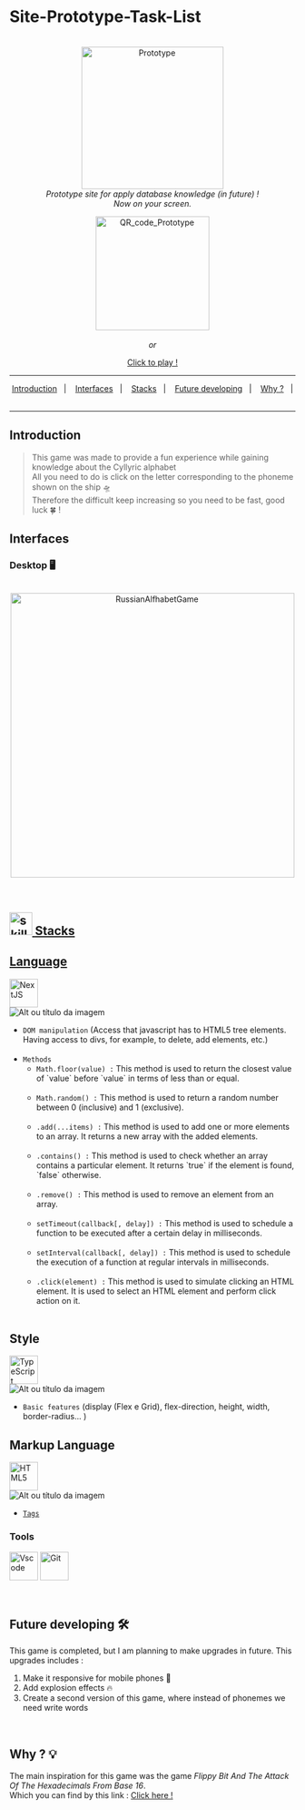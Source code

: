 # Site-Prototype-Task-List

<p align="center">
   <br>
   <img  height="250" alt="Prototype" title="Prototype" src="https://github.com/MiguelIlekSantos/Site-Prototype-Task-list/assets/138301252/6f6e580d-630d-4399-8542-545b799776a6" />
   <br>
   <i>
        Prototype site for apply database knowledge (in future) !
       <br>
       Now on your screen. 
   </i>
   <br>
   <p align="center"> 
      <img  height="200" alt="QR_code_Prototype" title="QR_code_Prototype" src="https://github.com/MiguelIlekSantos/Site-Prototype-Task-list/assets/138301252/1b9114c6-dfa3-404a-8373-bc9587378b8e" />
      <br>
      <br>

   <i>
      or
   </i>
   
   <p align="center" dir="auto">
      <a href="https://miguelileksantos.github.io/Site-Prototype-Task-list/">Click to play !<a/>
   </p>
   </p>
   
</p>

***

<p align="center" dir="auto">
   <a href="https://github.com/MiguelIlekSantos/Site-Prototype-Task-list/edit/main/README.md#introduction">Introduction</a>&nbsp;&nbsp;&nbsp;|&nbsp;&nbsp;&nbsp;
   <a href="https://github.com/MiguelIlekSantos/Site-Prototype-Task-list/edit/main/README.md#interfaces"> Interfaces</a>&nbsp;&nbsp;&nbsp;|&nbsp;&nbsp;&nbsp;
   <a href="https://github.com/MiguelIlekSantos/Site-Prototype-Task-list/edit/main/README.md#stacks"> Stacks</a>&nbsp;&nbsp;&nbsp;|&nbsp;&nbsp;&nbsp;
   <a href="https://github.com/MiguelIlekSantos/Site-Prototype-Task-list/edit/main/README.md#future-developing">Future developing</a>&nbsp;&nbsp;&nbsp;|&nbsp;&nbsp;&nbsp;
   <a href="https://github.com/MiguelIlekSantos/Site-Prototype-Task-list/edit/main/README.md#why--bulb">Why ?</a>&nbsp;&nbsp;&nbsp;|&nbsp;&nbsp;&nbsp;
</p>
 
***

## Introduction

> This game was made to provide a fun experience while gaining knowledge about the Cyllyric alphabet <br>
> All you need to do is click on the letter corresponding to the phoneme shown on the ship 🛸<br>
> Therefore the difficult keep increasing so you need to be fast, good luck :four_leaf_clover: ! 

## Interfaces

### Desktop :desktop_computer:
<p align="center">
   <br>
   <img  height="500" alt="RussianAlfhabetGame" title="RussianAlfhabetGame" src="https://github.com/MiguelIlekSantos/russian-alphabet-game/assets/138301252/e5df9ece-87a6-4da5-a436-c94341742159" />
   <br>
</p>

<br>

<div dir="auto">
<h2 tabindex="-1" id="user-content--stacks-" dir="auto"><a class="heading-link" href="#-stacks-"><img alt="skills" width="40" height="40" src="https://user-images.githubusercontent.com/59892368/197614534-e12fb94a-b5cf-44ff-8d57-debad7299b0b.png" style="max-width: 100%;"> Stacks</h2>
    
## Language

<p dir="auto"><a href="https://www.typescriptlang.org/" rel="nofollow"> 
   <a href="https://developer.mozilla.org/pt-BR/docs/Web/JavaScript" rel="nofollow"><img alt="NextJS" width="50" height="50" src="https://camo.githubusercontent.com/6487cfe968d9e145c64087ba0095dfd6b8349167b6a1473395a2e88924d6729d/68747470733a2f2f6769746875622d70726f64756374696f6e2d757365722d61737365742d3632313064662e73332e616d617a6f6e6177732e636f6d2f35393839323336382f3235373330383837392d30616138653033322d343837372d343131642d383465342d6135616137346639323463622e737667" data-canonical-src="https://github-production-user-asset-6210df.s3.amazonaws.com/59892368/257308879-0aa8e032-4877-411d-84e4-a5aa74f924cb.svg" style="max-width: 100%;"></a>
   <br>
   <img src="https://camo.githubusercontent.com/6a75b351a5fb2e6252687525381c47674a6edcaf514d006fe1d66a7798789105/68747470733a2f2f696d672e736869656c64732e696f2f62616467652f2d4a6176617363726970742d2f3f6c6f676f3d54797065536372697074266c6f676f436f6c6f723d776869746526636f6c6f723d79656c6c6f77" alt="Alt ou título da imagem" data-canonical-src="https://img.shields.io/badge/-Javascript-/?logo=TypeScript&amp;logoColor=white&amp;color=yellow" style="max-width: 100%;"></a></p>
<ul dir="auto">
   <li><code>DOM manipulation</code> (Access that javascript has to HTML5 tree elements. Having access to divs, for example, to delete, add elements, etc.)</li>
   <br>
   <li><code>Methods</code>
      <ul dir="auto">
         <li><code>Math.floor(value) :</code> This method is used to return the closest value of `value` before `value` in terms of less than or equal.</li> <br>
         <li><code>Math.random() :</code> This method is used to return a random number between 0 (inclusive) and 1 (exclusive). </li> <br>
         <li><code>.add(...items) :</code> This method is used to add one or more elements to an array. It returns a new array with the added elements.</li> <br>
         <li><code>.contains() :</code> This method is used to check whether an array contains a particular element. It returns `true` if the element is found, `false` otherwise.</li> <br>
         <li><code>.remove() :</code> This method is used to remove an element from an array.</li> <br>
         <li><code>setTimeout(callback[, delay]) :</code> This method is used to schedule a function to be executed after a certain delay in milliseconds.</li> <br>
         <li><code>setInterval(callback[, delay]) :</code> This method is used to schedule the execution of a function at regular intervals in milliseconds.</li> <br>
         <li><code>.click(element) :</code> This method is used to simulate clicking an HTML element. It is used to select an HTML element and perform click action on it.</li> <br>
      </ul>
   </li>
</ul>

## Style

<p dir="auto"><a href="https://developer.mozilla.org/pt-BR/docs/Web/CSS" rel="nofollow"> 
      <a href="https://developer.mozilla.org/pt-BR/docs/Web/CSS" rel="nofollow"><img alt="TypeScript" width="50" height="50" 
src="https://camo.githubusercontent.com/92dc8e4a52f9b517fc80f4c8886065e441fe514003eedd2cee34f9b63362aec8/68747470733a2f2f6769746875622d70726f64756374696f6e2d757365722d61737365742d3632313064662e73332e616d617a6f6e6177732e636f6d2f35393839323336382f3235373330383735392d38336232376461312d643935632d346530392d393833362d3639366334363665333539372e737667" data-canonical-src="https://github-production-user-asset-6210df.s3.amazonaws.com/59892368/257308759-83b27da1-d95c-4e09-9836-696c466e3597.svg" style="max-width: 100%;"></a>
   <br>
   <img src="https://camo.githubusercontent.com/b925d0ba86bf1994b7609038f2fe12745793463aa59db8543f6efca85dfcecf9/68747470733a2f2f696d672e736869656c64732e696f2f62616467652f2d435353332d2f3f6c6f676f3d43535333266c6f676f436f6c6f723d776869746526636f6c6f723d626c7565" alt="Alt ou título da imagem" data-canonical-src="https://img.shields.io/badge/-CSS3-/?logo=CSS3&amp;logoColor=white&amp;color=blue" style="max-width: 100%;"></a></p>
<ul dir="auto">
   
<li><code>Basic features</code> (display (Flex e Grid), flex-direction, height, width, border-radius... )</li>
</ul>

## Markup Language


<p dir="auto"><a href="https://nextjs.org" rel="nofollow"> 
   <a href="https://developer.mozilla.org/pt-BR/docs/Web/HTML" rel="nofollow"><img alt="HTML5" width="50" height="50" src="https://user-images.githubusercontent.com/59892368/222955162-5b69600b-8953-45bd-9144-56fb3491d54e.svg" style="max-width: 100%;"></a>
   <br>
   <img src="https://camo.githubusercontent.com/1580f1a2f213addd7a1a3f138b1d5aef708322700c6966fb71d260a935151d51/68747470733a2f2f696d672e736869656c64732e696f2f62616467652f2d48544d4c352d2f3f6c6f676f3d48544d4c35266c6f676f436f6c6f723d776869746526636f6c6f723d6f72616e6765" alt="Alt ou título da imagem" data-canonical-src="https://img.shields.io/badge/-HTML5-/?logo=HTML5&amp;logoColor=white&amp;color=orange" style="max-width: 100%;"></a></p>
<ul dir="auto">
   
   
<li><a href="https://chakra-ui.com/docs/styled-system/style-props" rel="nofollow"><code>Tags</code></a></li>
</ul>

### Tools

<p dir="auto"><a href="https://code.visualstudio.com/" rel="nofollow"><img alt="Vscode" width="50" height="50" src="https://user-images.githubusercontent.com/59892368/223381414-d3066c8b-c3ee-4fae-943d-481857e88000.svg" style="max-width: 100%;"></a>
<a href="https://git-scm.com/" rel="nofollow"><img alt="Git" width="50" height="50" src="https://github.com/MiguelIlekSantos/russian-alphabet-game/assets/138301252/9652960c-8fb4-42e2-a9b6-c587fe9f7a15" style="max-width: 100%;"></a></p>

<br>

## Future developing :hammer_and_wrench:

This game is completed, but I am planning to make upgrades in future. This upgrades includes : 

1. Make it responsive for mobile phones :iphone:
2. Add explosion effects :fire:
3. Create a second version of this game, where instead of phonemes we need write words

<br>

## Why ? :bulb:

The main inspiration for this game was the game _Flippy Bit And The Attack Of The Hexadecimals From Base 16_.
<br>
Which you can find by this link : [Click here !](https://flippybitandtheattackofthehexadecimalsfrombase16.com)

